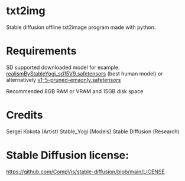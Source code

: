 # txt2img
Stable diffusion offline txt2image program made with python.

# Requirements
SD supported downloaded model for example:
[realismByStableYogi_sd15V9.safetensors](https://civitai.com/api/download/models/66991?type=Model&format=SafeTensor&size=full&fp=fp16) (best human model)
or alternatively
[v1-5-pruned-emaonly.safetensors](https://huggingface.co/stable-diffusion-v1-5/stable-diffusion-v1-5/resolve/main/v1-5-pruned-emaonly.safetensors?download=true)

Recommended 8GB RAM or VRAM and 15GB disk space

# Credits
Sergei Kokota (Artist)
Stable_Yogi (Models)
Stable Diffusion (Research)

# Stable Diffusion license:
https://github.com/CompVis/stable-diffusion/blob/main/LICENSE

